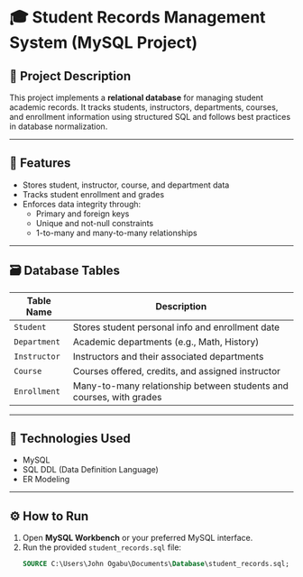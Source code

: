 # 🎓 Student Records Management System (MySQL Project)

## 📘 Project Description

This project implements a **relational database** for managing student academic records. It tracks students, instructors, departments, courses, and enrollment information using structured SQL and follows best practices in database normalization.

---

## 📂 Features

- Stores student, instructor, course, and department data
- Tracks student enrollment and grades
- Enforces data integrity through:
  - Primary and foreign keys
  - Unique and not-null constraints
  - 1-to-many and many-to-many relationships

---

## 🗃️ Database Tables

| Table Name   | Description                                      |
|--------------|--------------------------------------------------|
| `Student`     | Stores student personal info and enrollment date |
| `Department`  | Academic departments (e.g., Math, History)       |
| `Instructor`  | Instructors and their associated departments     |
| `Course`      | Courses offered, credits, and assigned instructor|
| `Enrollment`  | Many-to-many relationship between students and courses, with grades |

---

## 🧠 Technologies Used

- MySQL
- SQL DDL (Data Definition Language)
- ER Modeling

---

## ⚙️ How to Run

1. Open **MySQL Workbench** or your preferred MySQL interface.
2. Run the provided `student_records.sql` file:
   ```sql
   SOURCE C:\Users\John Ogabu\Documents\Database\student_records.sql;
